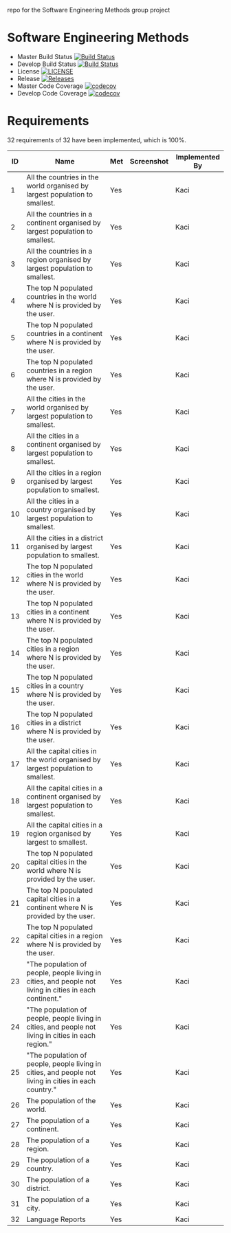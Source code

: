 repo for the Software Engineering Methods group project

# Software Engineering Methods

- Master Build Status [![Build Status](https://travis-ci.org/kaciyanova/SEMGroupProject.svg?branch=master)](https://travis-ci.org/kaciyanova/SEMGroupProject)
- Develop Build Status [![Build Status](https://travis-ci.org/kaciyanova/SEMGroupProject.svg?branch=develop)](https://travis-ci.org/kaciyanova/SEMGroupProject)
- License [![LICENSE](https://img.shields.io/github/license/kaciyanova/SEMGroupProject.svg?style=flat-square)](https://github.com/kaciyanova/SEMGroupProject/blob/master/LICENSE)
- Release [![Releases](https://img.shields.io/github/release/kaciyanova/SEMGroupProject/all.svg?style=flat-square)](https://github.com/kaciyanova/SEMGroupProject/releases)
- Master Code Coverage [![codecov](https://codecov.io/gh/kaciyanova/SEMGroupProject/branch/master/graph/badge.svg)](https://codecov.io/gh/kaciyanova/SEMGroupProject)
- Develop Code Coverage [![codecov](https://codecov.io/gh/kaciyanova/SEMGroupProject/branch/develop/graph/badge.svg)](https://codecov.io/gh/kaciyanova/SEMGroupProject)

# Requirements

32 requirements of 32 have been implemented, which is 100%.

| ID | Name                                                                                                    | Met | Screenshot | Implemented By | 
|----|---------------------------------------------------------------------------------------------------------|-----|------------|----------------| 
| 1  | All the countries in the world organised by largest population to smallest.                             | Yes |            | Kaci           | 
| 2  | All the countries in a continent organised by largest population to smallest.                           | Yes |            | Kaci           | 
| 3  | All the countries in a region organised by largest population to smallest.                              | Yes |            | Kaci           | 
| 4  | The top N populated countries in the world where N is provided by the user.                             | Yes |            | Kaci           | 
| 5  | The top N populated countries in a continent where N is provided by the user.                           | Yes |            | Kaci           | 
| 6  | The top N populated countries in a region where N is provided by the user.                              | Yes |            | Kaci           | 
| 7  | All the cities in the world organised by largest population to smallest.                                | Yes |            | Kaci           | 
| 8  | All the cities in a continent organised by largest population to smallest.                              | Yes |            | Kaci           | 
| 9  | All the cities in a region organised by largest population to smallest.                                 | Yes |            | Kaci           | 
| 10 | All the cities in a country organised by largest population to smallest.                                | Yes |            | Kaci           | 
| 11 | All the cities in a district organised by largest population to smallest.                               | Yes |            | Kaci           | 
| 12 | The top N populated cities in the world where N is provided by the user.                                | Yes |            | Kaci           | 
| 13 | The top N populated cities in a continent where N is provided by the user.                              | Yes |            | Kaci           | 
| 14 | The top N populated cities in a region where N is provided by the user.                                 | Yes |            | Kaci           | 
| 15 | The top N populated cities in a country where N is provided by the user.                                | Yes |            | Kaci           | 
| 16 | The top N populated cities in a district where N is provided by the user.                               | Yes |            | Kaci           | 
| 17 | All the capital cities in the world organised by largest population to smallest.                        | Yes |            | Kaci           | 
| 18 | All the capital cities in a continent organised by largest population to smallest.                      | Yes |            | Kaci           | 
| 19 | All the capital cities in a region organised by largest to smallest.                                    | Yes |            | Kaci           | 
| 20 | The top N populated capital cities in the world where N is provided by the user.                        | Yes |            | Kaci           | 
| 21 | The top N populated capital cities in a continent where N is provided by the user.                      | Yes |            | Kaci           | 
| 22 | The top N populated capital cities in a region where N is provided by the user.                         | Yes |            | Kaci           | 
| 23 | "The population of people, people living in cities, and people not living in cities in each continent." | Yes |            | Kaci           | 
| 24 | "The population of people, people living in cities, and people not living in cities in each region."    | Yes |            | Kaci           | 
| 25 | "The population of people, people living in cities, and people not living in cities in each country."   | Yes |            | Kaci           | 
| 26 | The population of the world.                                                                            | Yes |            | Kaci           | 
| 27 | The population of a continent.                                                                          | Yes |            | Kaci           | 
| 28 | The population of a region.                                                                             | Yes |            | Kaci           | 
| 29 | The population of a country.                                                                            | Yes |            | Kaci           | 
| 30 | The population of a district.                                                                           | Yes |            | Kaci           | 
| 31 | The population of a city.                                                                               | Yes |            | Kaci           | 
| 32 | Language Reports                                                                                        | Yes |            | Kaci           | 

